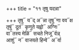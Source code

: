 +++
title = "११ तृषु यदन्ना"

+++
तृषु᳓ य᳓द् अ᳓न्ना तृषु᳓णा वव᳓क्ष  
तृषुं᳓ दूतं᳓ कृणुते यह्वो᳓ अग्निः᳓  
वा᳓तस्य मेळिं᳓ सचते निजू᳓र्वन्न्  
आशुं᳓ न᳓ वाजयते हिन्वे᳓ अ᳓र्वा
